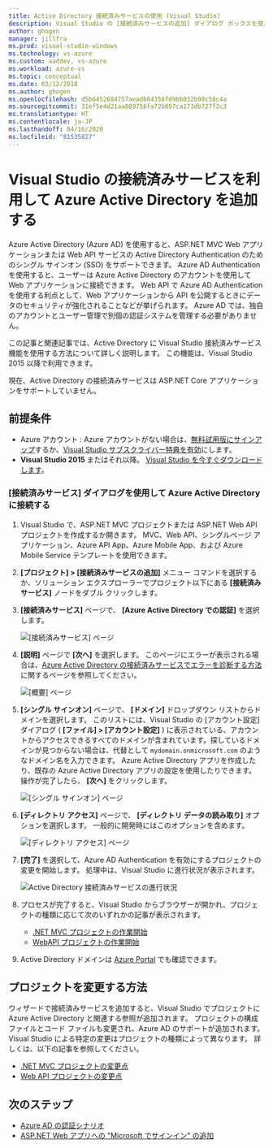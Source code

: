 ```yaml
---
title: Active Directory 接続済みサービスの使用 (Visual Studio)
description: Visual Studio の [接続済みサービスの追加] ダイアログ ボックスを使用してアプリに Azure Active Directory を追加する
author: ghogen
manager: jillfra
ms.prod: visual-studio-windows
ms.technology: vs-azure
ms.custom: aaddev, vs-azure
ms.workload: azure-vs
ms.topic: conceptual
ms.date: 03/12/2018
ms.author: ghogen
ms.openlocfilehash: d5b6452684757aead684356fd9bb032b90c58c4a
ms.sourcegitcommit: 31ef5e4d21aa889756fa72b857ca173db727f2c3
ms.translationtype: HT
ms.contentlocale: ja-JP
ms.lasthandoff: 04/16/2020
ms.locfileid: "81535827"
---
```

# <a name="add-an-azure-active-directory-by-using-connected-services-in-visual-studio"></a>Visual Studio の接続済みサービスを利用して Azure Active Directory を追加する

Azure Active Directory (Azure AD) を使用すると、ASP.NET MVC Web アプリケーションまたは Web API サービスの Active Directory Authentication のためのシングル サインオン (SSO) をサポートできます。 Azure AD Authentication を使用すると、ユーザーは Azure Active Directory のアカウントを使用して Web アプリケーションに接続できます。 Web API で Azure AD Authentication を使用する利点として、Web アプリケーションから API を公開するときにデータのセキュリティが強化されることなどが挙げられます。 Azure AD では、独自のアカウントとユーザー管理で別個の認証システムを管理する必要がありません。

この記事と関連記事では、Active Directory に Visual Studio 接続済みサービス機能を使用する方法について詳しく説明します。 この機能は、Visual Studio 2015 以降で利用できます。

現在、Active Directory の接続済みサービスは ASP.NET Core アプリケーションをサポートしていません。

## <a name="prerequisites"></a>前提条件

- Azure アカウント : Azure アカウントがない場合は、[無料試用版にサインアップ](https://azure.microsoft.com/pricing/free-trial/?WT.mc_id=A261C142F)するか、[Visual Studio サブスクライバー特典を有効](https://azure.microsoft.com/pricing/member-offers/msdn-benefits-details/?WT.mc_id=A261C142F)にします。
- **Visual Studio 2015** またはそれ以降。 [Visual Studio を今すぐダウンロードします](https://aka.ms/vsdownload?utm_source=mscom&utm_campaign=msdocs)。

### <a name="connect-to-azure-active-directory-using-the-connected-services-dialog"></a>[接続済みサービス] ダイアログを使用して Azure Active Directory に接続する

1. Visual Studio で、ASP.NET MVC プロジェクトまたは ASP.NET Web API プロジェクトを作成するか開きます。 MVC、Web API、シングルページ アプリケーション、Azure API App、Azure Mobile App、および Azure Mobile Service テンプレートを使用できます。

1. **[プロジェクト] > [接続済みサービスの追加]** メニュー コマンドを選択するか、ソリューション エクスプローラーでプロジェクト以下にある **[接続済みサービス]** ノードをダブル クリックします。

1. **[接続済みサービス]** ページで、 **[Azure Active Directory での認証]** を選択します。

    ![[接続済みサービス] ページ](./media/vs-azure-active-directory/connected-services-add-active-directory.png)

1. **[説明]** ページで **[次へ]** を選択します。 このページにエラーが表示される場合は、[Azure Active Directory の接続済みサービスでエラーを診断する方法](vs-active-directory-error.md)に関するページを参照してください。

    ![[概要] ページ](./media/vs-azure-active-directory/configure-azure-ad-wizard-1.png)

1. **[シングル サインオン]** ページで、 **[ドメイン]** ドロップダウン リストからドメインを選択します。 このリストには、Visual Studio の [アカウント設定] ダイアログ ( **[ファイル] > [アカウント設定]** ) に表示されている、アカウントからアクセスできるすべてのドメインが含まれています。探しているドメインが見つからない場合は、代替として `mydomain.onmicrosoft.com` のようなドメイン名を入力できます。 Azure Active Directory アプリを作成したり、既存の Azure Active Directory アプリの設定を使用したりできます。 操作が完了したら、 **[次へ]** をクリックします。

    ![[シングル サインオン] ページ](./media/vs-azure-active-directory/configure-azure-ad-wizard-2.png)

1. **[ディレクトリ アクセス]** ページで、 **[ディレクトリ データの読み取り]** オプションを選択します。 一般的に開発時にはこのオプションを含めます。

    ![[ディレクトリ アクセス] ページ](./media/vs-azure-active-directory/configure-azure-ad-wizard-3.png)

1. **[完了]** を選択して、Azure AD Authentication を有効にするプロジェクトの変更を開始します。 処理中は、Visual Studio に進行状況が表示されます。

    ![Active Directory 接続済みサービスの進行状況](./media/vs-azure-active-directory/active-directory-connected-service-output.png)

1. プロセスが完了すると、Visual Studio からブラウザーが開かれ、プロジェクトの種類に応じて次のいずれかの記事が表示されます。

    - [.NET MVC プロジェクトの作業開始](vs-active-directory-dotnet-getting-started.md)
    - [WebAPI プロジェクトの作業開始](vs-active-directory-webapi-getting-started.md)

1. Active Directory ドメインは [Azure Portal](https://go.microsoft.com/fwlink/p/?LinkID=525040) でも確認できます。

## <a name="how-your-project-is-modified"></a>プロジェクトを変更する方法

ウィザードで接続済みサービスを追加すると、Visual Studio でプロジェクトに Azure Active Directory と関連する参照が追加されます。 プロジェクトの構成ファイルとコード ファイルも変更され、Azure AD のサポートが追加されます。 Visual Studio による特定の変更はプロジェクトの種類によって異なります。 詳しくは、以下の記事を参照してください。

- [.NET MVC プロジェクトの変更点](vs-active-directory-dotnet-what-happened.md)
- [Web API プロジェクトの変更点](vs-active-directory-webapi-what-happened.md)

## <a name="next-steps"></a>次のステップ

- [Azure AD の認証シナリオ](authentication-scenarios.md)
- [ASP.NET Web アプリへの "Microsoft でサインイン" の追加](quickstart-v2-aspnet-webapp.md)
